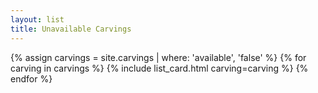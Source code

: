 ```yaml
---
layout: list
title: Unavailable Carvings
---
```


{% assign carvings = site.carvings | where: 'available', 'false' %}
{% for carving in carvings %}
  {% include list_card.html carving=carving %}
{% endfor %}
